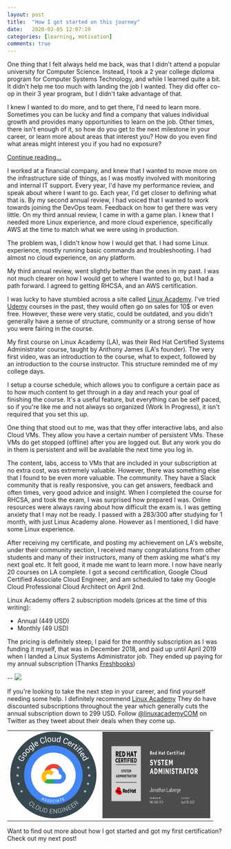 ```yaml
---
layout: post
title:  "How I got started on this journey"
date:   2020-02-05 12:07:19
categories: [learning, motivation]
comments: true
---
```


One thing that I felt always held me back, was that I didn't attend a popular university for Computer Science. Instead, I took a 2 year college diploma program for Computer Systems Technology, and while I learned quite a bit. It didn't help me too much with landing the job I wanted. They did offer co-op in their 3 year program, but I didn't take advantage of that.

I knew I wanted to do more, and to get there, I'd need to learn more. Sometimes you can be lucky and find a company that values individual growth and provides many opportunities to learn on the job. Other times, there isn't enough of it, so how do you get to the next milestone in your career, or learn more about areas that interest you? How do you even find what areas might interest you if you had no exposure?

<a href="https://jrlaberge.github.io/articles/2020-03/how-i-started-my-journey.md">Continue reading...</a> 

<!--more-->

I worked at a financial company, and knew that I wanted to move more on the infrastructure side of things, as I was mostly involved with monitoring and internal IT support. Every year, I'd have my performance review, and speak about where I want to go. Each year, I'd get closer to defining what that is. By my second annual review, I had voiced that I wanted to work towards joining the DevOps team. Feedback on how to get there was very little. On my third annual review, I came in with a
game plan. I knew that I needed more Linux experience, and more cloud experience, specifically AWS at the time to match what we were using in production.

The problem was, I didn't know how I would get that. I had some Linux experience, mostly running basic commands and troubleshooting. I had almost no cloud experience, on any platform.

My third annual review, went slightly better than the ones in my past. I was not much clearer on how I would get to where I wanted to go, but I had a path forward. I agreed to getting RHCSA, and an AWS certification.

I was lucky to have stumbled across a site called <a href="https://linuxacademy.com">Linux Academy</a>. I've tried <a href="https://udemy.com">Udemy</a> courses in the past, they would often go on sales for 10$ or even free. However, these were very static, could be outdated, and you didn't generally have a sense of structure, community or a strong sense of how you were fairing in the course.

My first course on Linux Academy (LA), was their Red Hat Certified Systems Administrator course, taught by Anthony James (LA's founder). The very first video, was an introduction to the course, what to expect, followed by an introduction to the course instructor. This structure reminded me of my college days. 

I setup a course schedule, which allows you to configure a certain pace as to how much content to get through in a day and reach your goal of finishing the course. It's a useful feature, but everything can be self paced, so if you're like me and not always so organized (Work In Progress), it isn't required that you set this up.

One thing that stood out to me, was that they offer interactive labs, and also Cloud VMs. They allow you have a certain number of persistent VMs. These VMs do get stopped (offline) after you are logged out. But any work you do in them is persistent and will be available the next time you log in.

The content, labs, access to VMs that are included in your subscription at no extra cost, was extremely valuable. However, there was something else that I found to be even more valuable. The community. They have a Slack community that is really responsive, you can get answers, feedback and often times, very good advice and insight. When I completed the course for RHCSA, and took the exam, I was surprised how prepared I was. Online resources were always raving about how difficult the
exam is. I was getting anxiety that I may not be ready. I passed with a 283/300 after studying for 1 month, with just Linux Academy alone. However as I mentioned, I did have some Linux experience. 

After receiving my certificate, and posting my achievement on LA's website, under their community section, I received many congratulations from other students and many of their instructors, many of them asking me what's my next goal etc. It felt good, it made me want to learn more. I now have nearly 20 courses on LA complete. I got a second certification, Google Cloud Certified Associate Cloud Engineer, and am scheduled to take my Google Cloud Professional Cloud Architect on April 2nd.

Linux Academy offers 2 subscription models (prices at the time of this writing):
* Annual (449 USD)
* Monthly (49 USD)

The pricing is definitely steep, I paid for the monthly subscription as I was funding it myself, that was in December 2018, and paid up until April 2019 when I landed a Linux Systems Administrator job. They ended up paying for my annual subscription (Thanks <a href="https://freshbooks.com">Freshbooks</a>)

--
<img src="https://avatars1.githubusercontent.com/u/17256228?s=200&v=4" />

If you're looking to take the next step in your career, and find yourself needing some help. I definitely recommend <a href="https://linuxacademy.com">Linux Academy</a> They do have discounted subscriptions throughout the year which generally cuts the annual subscription down to 299 USD. Follow <a href="https://twitter.com/linuxacademyCOM">@linuxacademyCOM</a> on Twitter as they tweet about their deals when they come up.


<table border="0">
<tr>
<td>
<img src="https://github.com/jrlaberge/edu/blob/master/certifications/google-cloud/associate-cloud-engineer/badge.png?raw=true" width="200" height="200" />
</td>
<td>
<img src="https://github.com/jrlaberge/edu/blob/master/certifications/red-hat/rhcsa7/rhcsa-badge.png?raw=true" width="250" height="200" />
</td>
</tr>
</table>

Want to find out more about how I got started and got my first certification? Check out my next post!
